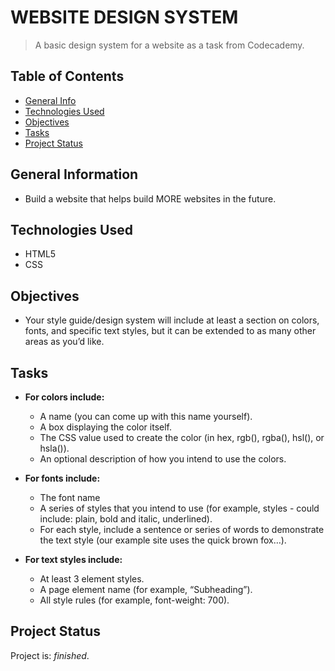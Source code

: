 # WEBSITE DESIGN SYSTEM
> A basic design system for a website as a task from Codecademy.


## Table of Contents
* [General Info](#general-information)
* [Technologies Used](#technologies-used)
* [Objectives](#objectives)
* [Tasks](#tasks)
* [Project Status](#project-status)


## General Information
- Build a website that helps build MORE websites in the future.


## Technologies Used
- HTML5 
- CSS


## Objectives
- Your style guide/design system will include at least a section on colors, fonts, and specific text styles, but it can be extended to as many other areas as you’d like.


## Tasks
- **For colors include:**
  - A name (you can come up with this name yourself).
  - A box displaying the color itself.
  - The CSS value used to create the color (in hex, rgb(), rgba(), hsl(), or hsla()).
  - An optional description of how you intend to use the colors.

- **For fonts include:**
  - The font name
  - A series of styles that you intend to use (for example, styles - could include: plain, bold and italic, underlined).
  - For each style, include a sentence or series of words to demonstrate the text style (our example site uses the quick brown fox…).

- **For text styles include:**
  - At least 3 element styles.
  - A page element name (for example, “Subheading”).
  - All style rules (for example, font-weight: 700).


## Project Status
Project is: _finished_.